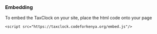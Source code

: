 ### Embedding

To embed the TaxClock on your site, place the html code onto your page

```
<script src="https://taxclock.codeforkenya.org/embed.js"/>
```